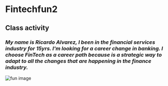 # Fintechfun2
## Class activity
### *My name is Ricardo Alvarez, I been in the financial services industry for 15yrs. I'm looking for a career change in banking. I choose FinTech as a career path because is a strategic way to adapt to all the changes that are happening in the finance industry.*
![fun image](https://commetric.com/wp-content/uploads/2018/06/Fintech-2019.jpg)
